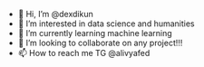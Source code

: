 - 👋 Hi, I’m @dexdikun
- 👀 I’m interested in data science and humanities
- 🌱 I’m currently learning machine learning
- 💞️ I’m looking to collaborate on any project!!!
- 📫 How to reach me TG @alivyafed

<!---
dexdikun/dexdikun is a ✨ special ✨ repository because its `README.md` (this file) appears on your GitHub profile.
You can click the Preview link to take a look at your changes.
--->
